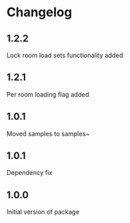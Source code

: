 # Changelog

## 1.2.2
Lock room load sets functionality added

## 1.2.1
Per room loading flag added

## 1.0.1
Moved samples to samples~

## 1.0.1
Dependency fix

## 1.0.0
Initial version of package